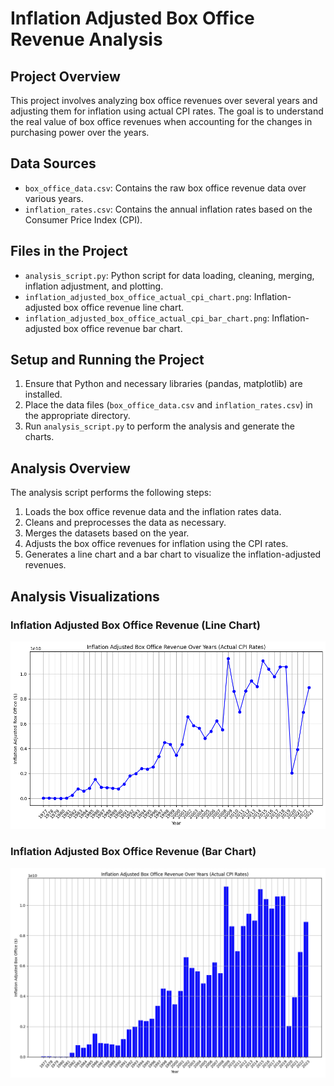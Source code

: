 
# Inflation Adjusted Box Office Revenue Analysis

## Project Overview
This project involves analyzing box office revenues over several years and adjusting them for inflation using actual CPI rates. The goal is to understand the real value of box office revenues when accounting for the changes in purchasing power over the years.

## Data Sources
- `box_office_data.csv`: Contains the raw box office revenue data over various years.
- `inflation_rates.csv`: Contains the annual inflation rates based on the Consumer Price Index (CPI).

## Files in the Project
- `analysis_script.py`: Python script for data loading, cleaning, merging, inflation adjustment, and plotting.
- `inflation_adjusted_box_office_actual_cpi_chart.png`: Inflation-adjusted box office revenue line chart.
- `inflation_adjusted_box_office_actual_cpi_bar_chart.png`: Inflation-adjusted box office revenue bar chart.

## Setup and Running the Project
1. Ensure that Python and necessary libraries (pandas, matplotlib) are installed.
2. Place the data files (`box_office_data.csv` and `inflation_rates.csv`) in the appropriate directory.
3. Run `analysis_script.py` to perform the analysis and generate the charts.

## Analysis Overview
The analysis script performs the following steps:
1. Loads the box office revenue data and the inflation rates data.
2. Cleans and preprocesses the data as necessary.
3. Merges the datasets based on the year.
4. Adjusts the box office revenues for inflation using the CPI rates.
5. Generates a line chart and a bar chart to visualize the inflation-adjusted revenues.






## Analysis Visualizations

### Inflation Adjusted Box Office Revenue (Line Chart)
![Inflation Adjusted Box Office Revenue Over Years - Line Chart](https://github.com/mannybernabe/us_box-office_01-2023/blob/main/output/figures/line_chart.png "Line Chart")

### Inflation Adjusted Box Office Revenue (Bar Chart)
![Inflation Adjusted Box Office Revenue Over Years - Bar Chart](https://github.com/mannybernabe/us_box-office_01-2023/blob/main/output/figures/bar_chart.png "Bar Chart")
